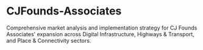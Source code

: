 # CJFounds-Associates
Comprehensive market analysis and implementation strategy for CJ Founds Associates' expansion across Digital Infrastructure, Highways &amp; Transport, and Place &amp; Connectivity sectors.
